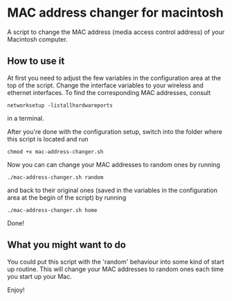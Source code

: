 # MAC address changer for macintoshA script to change the MAC address (media access control address) of your Macintosh computer.## How to use itAt first you need to adjust the few variables in the configuration area at the top of the script. Change the interface variables to your wireless and ethernet interfaces. To find the corresponding MAC addresses, consult```networksetup -listallhardwareports```in a terminal.After you're done with the configuration setup, switch into the folder where this script is located and run```chmod +x mac-address-changer.sh```Now you can can change your MAC addresses to random ones by running```./mac-address-changer.sh random```and back to their original ones (saved in the variables in the configuration area at the begin of the script) by running```./mac-address-changer.sh home```Done!## What you might want to doYou could put this script with the 'random' behaviour into some kind of start up routine. This will change your MAC addresses to random ones each time you start up your Mac.Enjoy!